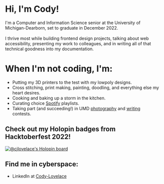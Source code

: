# Hi, I'm Cody! 

I'm a Computer and Information Science senior at the University of Michigan-Dearborn, set to graduate in December 2022.<br><br>
I thrive most while building frontend design projects, talking about web accessibility, presenting my work to colleagues, and in writing all of that technical goodness into my documentation.

# When I'm not coding, I'm:
- Putting my 3D printers to the test with my lowpoly designs.
- Cross stitching, print making, painting, doodling, and everything else my heart desires.
- Cooking and baking up a storm in the kitchen.
- Curating choice <a href="https://open.spotify.com/user/12178010763">Spotify</a> playlists.
- Taking part (and succeeding!) in UMD <a href="https://sites.google.com/umich.edu/art-in-a-time-of-pandemic/1st-prize/art?authuser=0">photography</a> and <a href="https://umdearborn.edu/casl/departments/language-culture-and-arts/composition-and-rhetoric/writing-awards?gclid=Cj0KCQjwqoibBhDUARIsAH2OpWitjbzNEeqbX3yDkuqo49N606whI-af0_MPpCX9yF0w6o9RL2fcfMsaAiUsEALw_wcB">writing</a> contests.

## Check out my Holopin badges from Hacktoberfest 2022!
[![@cjlovelace's Holopin board](https://holopin.me/cjlovelace)](https://holopin.io/@cjlovelace)

## Find me in cyberspace:
- LinkedIn at <a href="https://www.linkedin.com/in/cody-lovelace/">Cody-Lovelace</a>
